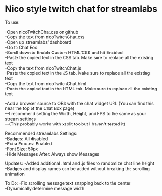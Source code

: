 # Nico style twitch chat for streamlabs

To use:  

-Open nicoTwitchChat.css on github  
-Copy the text from nicoTwitchChat.css   
-Open up streamlabs' dashboard  
-Go to Chat Box  
-Scroll down to Enable Custom HTML/CSS and hit Enabled  
-Paste the copied text in the CSS tab. Make sure to replace all the existing text  
-Copy the text from nicoTwitchChat.js  
-Paste the copied text in the JS tab.  Make sure to replace all the existing text  
-Copy the text from nicoTwitchChat.html  
-Paste the copied text in the HTML tab.  Make sure to replace all the existing text  

-Add a browser source to OBS with the chat widget URL (You can find this near the top of the Chat Box page)  
--I recommend setting the Width, Height, and FPS to the same as your stream settings  
--(This probably works with xsplit too but I haven't tested it)  

Recommended streamlabs Settings:  
-Badges: All disabled  
-Extra Emotes: Enabled  
-Font Size: 50px  
-Hide Messages After: Always show Messages  

Updates:
-Added additional .html and .js files to randomize chat line height  
-Badges and display names can be added without breaking the scrolling animation  

To Do:
-Fix scrolling message text snapping back to the center  
-Dynamically determine message width  

